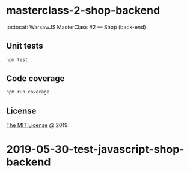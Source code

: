 # masterclass-2-shop-backend

:octocat: WarsawJS MasterClass #2 — Shop (back-end)

## Unit tests

```bash
npm test
```

## Code coverage

```bash
npm run coverage
```

## License

[The MIT License](http://piecioshka.mit-license.org) @ 2019
# 2019-05-30-test-javascript-shop-backend
